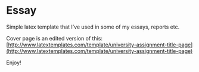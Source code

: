 **Essay**
===============================================================================
Simple latex template that I’ve used in some of my essays, reports etc. 

Cover page is an edited version of this: [http://www.latextemplates.com/template/university-assignment-title-page](http://www.latextemplates.com/template/university-assignment-title-page)

Enjoy!